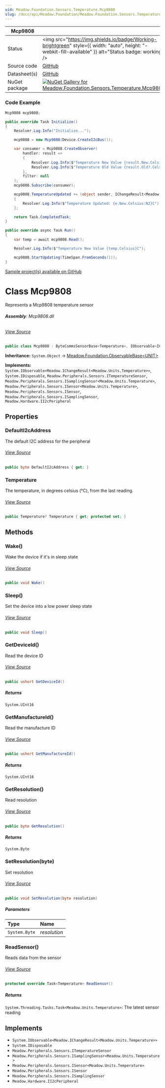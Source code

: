 ```yaml
---
uid: Meadow.Foundation.Sensors.Temperature.Mcp9808
slug: /docs/api/Meadow.Foundation/Meadow.Foundation.Sensors.Temperature.Mcp9808
---
```


| Mcp9808 | |
|--------|--------|
| Status | <img src="https://img.shields.io/badge/Working-brightgreen" style={{ width: "auto", height: "-webkit-fill-available" }} alt="Status badge: working" /> |
| Source code | [GitHub](https://github.com/WildernessLabs/Meadow.Foundation/tree/main/Source/Meadow.Foundation.Peripherals/Sensors.Temperature.Mcp9808) |
| Datasheet(s) | [GitHub](https://github.com/WildernessLabs/Meadow.Foundation/tree/main/Source/Meadow.Foundation.Peripherals/Sensors.Temperature.Mcp9808/Datasheet) |
| NuGet package | <a href="https://www.nuget.org/packages/Meadow.Foundation.Sensors.Temperature.Mcp9808/" target="_blank"><img src="https://img.shields.io/nuget/v/Meadow.Foundation.Sensors.Temperature.Mcp9808.svg?label=Meadow.Foundation.Sensors.Temperature.Mcp9808" alt="NuGet Gallery for Meadow.Foundation.Sensors.Temperature.Mcp9808" /></a> |

### Code Example

```csharp
Mcp9808 mcp9808;

public override Task Initialize()
{
    Resolver.Log.Info("Initialize...");

    mcp9808 = new Mcp9808(Device.CreateI2cBus());

    var consumer = Mcp9808.CreateObserver(
        handler: result =>
        {
            Resolver.Log.Info($"Temperature New Value {result.New.Celsius}C");
            Resolver.Log.Info($"Temperature Old Value {result.Old?.Celsius}C");
        },
        filter: null
    );
    mcp9808.Subscribe(consumer);

    mcp9808.TemperatureUpdated += (object sender, IChangeResult<Meadow.Units.Temperature> e) =>
    {
        Resolver.Log.Info($"Temperature Updated: {e.New.Celsius:N2}C");
    };

    return Task.CompletedTask;
}

public override async Task Run()
{
    var temp = await mcp9808.Read();

    Resolver.Log.Info($"Temperature New Value {temp.Celsius}C");

    mcp9808.StartUpdating(TimeSpan.FromSeconds(1));
}

```

[Sample project(s) available on GitHub](https://github.com/WildernessLabs/Meadow.Foundation/tree/main/Source/Meadow.Foundation.Peripherals/Sensors.Temperature.Mcp9808/Samples/Mcp9808_Sample)


# Class Mcp9808
Represents a Mcp9808 temperature sensor

###### **Assembly**: Mcp9808.dll
###### [View Source](https://github.com/WildernessLabs/Meadow.Foundation/blob/main/Source/Meadow.Foundation.Peripherals/Sensors.Temperature.Mcp9808/Driver/Mcp9808.Registers.cs#L3)
```csharp title="Declaration"
public class Mcp9808 : ByteCommsSensorBase<Temperature>, IObservable<IChangeResult<Temperature>>, IDisposable, ITemperatureSensor, ISamplingSensor<Temperature>, ISensor<Temperature>, ISensor, ISamplingSensor, II2cPeripheral
```
**Inheritance:** `System.Object` -> [Meadow.Foundation.ObservableBase&lt;UNIT&gt;](../ByteCommsSensorBase`UNIT`)

**Implements:**  
`System.IObservable<Meadow.IChangeResult<Meadow.Units.Temperature>>`, `System.IDisposable`, `Meadow.Peripherals.Sensors.ITemperatureSensor`, `Meadow.Peripherals.Sensors.ISamplingSensor<Meadow.Units.Temperature>`, `Meadow.Peripherals.Sensors.ISensor<Meadow.Units.Temperature>`, `Meadow.Peripherals.Sensors.ISensor`, `Meadow.Peripherals.Sensors.ISamplingSensor`, `Meadow.Hardware.II2cPeripheral`

## Properties
### DefaultI2cAddress
The default I2C address for the peripheral
###### [View Source](https://github.com/WildernessLabs/Meadow.Foundation/blob/main/Source/Meadow.Foundation.Peripherals/Sensors.Temperature.Mcp9808/Driver/Mcp9808.cs#L16)
```csharp title="Declaration"
public byte DefaultI2cAddress { get; }
```
### Temperature
The temperature, in degrees celsius (°C), from the last reading.
###### [View Source](https://github.com/WildernessLabs/Meadow.Foundation/blob/main/Source/Meadow.Foundation.Peripherals/Sensors.Temperature.Mcp9808/Driver/Mcp9808.cs#L21)
```csharp title="Declaration"
public Temperature? Temperature { get; protected set; }
```
## Methods
### Wake()
Wake the device if it's in sleep state
###### [View Source](https://github.com/WildernessLabs/Meadow.Foundation/blob/main/Source/Meadow.Foundation.Peripherals/Sensors.Temperature.Mcp9808/Driver/Mcp9808.cs#L37)
```csharp title="Declaration"
public void Wake()
```
### Sleep()
Set the device into a low power sleep state
###### [View Source](https://github.com/WildernessLabs/Meadow.Foundation/blob/main/Source/Meadow.Foundation.Peripherals/Sensors.Temperature.Mcp9808/Driver/Mcp9808.cs#L49)
```csharp title="Declaration"
public void Sleep()
```
### GetDeviceId()
Read the device ID
###### [View Source](https://github.com/WildernessLabs/Meadow.Foundation/blob/main/Source/Meadow.Foundation.Peripherals/Sensors.Temperature.Mcp9808/Driver/Mcp9808.cs#L59)
```csharp title="Declaration"
public ushort GetDeviceId()
```

##### Returns

`System.UInt16`
### GetManufactureId()
Read the manufacture ID
###### [View Source](https://github.com/WildernessLabs/Meadow.Foundation/blob/main/Source/Meadow.Foundation.Peripherals/Sensors.Temperature.Mcp9808/Driver/Mcp9808.cs#L67)
```csharp title="Declaration"
public ushort GetManufactureId()
```

##### Returns

`System.UInt16`
### GetResolution()
Read resolution
###### [View Source](https://github.com/WildernessLabs/Meadow.Foundation/blob/main/Source/Meadow.Foundation.Peripherals/Sensors.Temperature.Mcp9808/Driver/Mcp9808.cs#L75)
```csharp title="Declaration"
public byte GetResolution()
```

##### Returns

`System.Byte`
### SetResolution(byte)
Set resolution
###### [View Source](https://github.com/WildernessLabs/Meadow.Foundation/blob/main/Source/Meadow.Foundation.Peripherals/Sensors.Temperature.Mcp9808/Driver/Mcp9808.cs#L83)
```csharp title="Declaration"
public void SetResolution(byte resolution)
```

##### Parameters

| Type | Name |
|:--- |:--- |
| `System.Byte` | *resolution* |

### ReadSensor()
Reads data from the sensor
###### [View Source](https://github.com/WildernessLabs/Meadow.Foundation/blob/main/Source/Meadow.Foundation.Peripherals/Sensors.Temperature.Mcp9808/Driver/Mcp9808.cs#L92)
```csharp title="Declaration"
protected override Task<Temperature> ReadSensor()
```

##### Returns

`System.Threading.Tasks.Task<Meadow.Units.Temperature>`: The latest sensor reading
## Implements

* `System.IObservable<Meadow.IChangeResult<Meadow.Units.Temperature>>`
* `System.IDisposable`
* `Meadow.Peripherals.Sensors.ITemperatureSensor`
* `Meadow.Peripherals.Sensors.ISamplingSensor<Meadow.Units.Temperature>`
* `Meadow.Peripherals.Sensors.ISensor<Meadow.Units.Temperature>`
* `Meadow.Peripherals.Sensors.ISensor`
* `Meadow.Peripherals.Sensors.ISamplingSensor`
* `Meadow.Hardware.II2cPeripheral`
